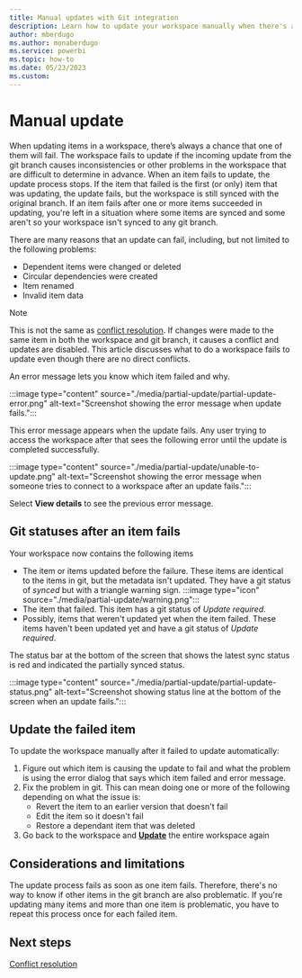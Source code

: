 ```yaml
---
title: Manual updates with Git integration
description: Learn how to update your workspace manually when there's an internal inconsistency.
author: mberdugo
ms.author: monaberdugo
ms.service: powerbi
ms.topic: how-to
ms.date: 05/23/2023
ms.custom:
---
```


# Manual update

When updating items in a workspace, there’s always a chance that one of them will fail. The workspace fails to update if the incoming update from the git branch causes inconsistencies or other problems in the workspace that are difficult to determine in advance. When an item fails to update, the update process stops. If the item that failed is the first (or only) item that was updating, the update fails, but the workspace is still synced with the original branch. If an item fails after one or more items succeeded in updating, you're left in a situation where some items are synced and some aren't so your workspace isn't synced to any git branch.

There are many reasons that an update can fail, including, but not limited to the following problems:

* Dependent items were changed or deleted
* Circular dependencies were created
* Item renamed
* Invalid item data

> [!NOTE]
> This is not the same as [conflict resolution](./conflict-resolution.md). If changes were made to the same item in both the workspace and git branch, it causes a conflict and updates are disabled. This article discusses what to do a workspace fails to update even though there are no direct conflicts.

An error message lets you know which item failed and why.

:::image type="content" source="./media/partial-update/partial-update-error.png" alt-text="Screenshot showing the error message when update fails.":::

This error message appears when the update fails. Any user trying to access the workspace after that sees the following error until the update is completed successfully.

:::image type="content" source="./media/partial-update/unable-to-update.png" alt-text="Screenshot showing the error message when someone tries to connect to a workspace after an update fails.":::

Select **View details** to see the previous error message.

## Git statuses after an item fails

Your workspace now contains the following items

* The item or items updated before the failure. These items are identical to the items in git, but the metadata isn't updated. They have a git status of *synced* but with a triangle warning sign. :::image type="icon" source="./media/partial-update/warning.png":::
* The item that failed. This item has a git status of *Update required*.
* Possibly, items that weren't updated yet when the item failed. These items haven't been updated yet and have a git status of *Update required*.

The status bar at the bottom of the screen that shows the latest sync status is red and indicated the partially synced status.

:::image type="content" source="./media/partial-update/partial-update-status.png" alt-text="Screenshot showing status line at the bottom of the screen when an update fails.":::

## Update the failed item

To update the workspace manually after it failed to update automatically:

1. Figure out which item is causing the update to fail and what the problem is using the error dialog that says which item failed and error message.
1. Fix the problem in git. This can mean doing one or more of the following depending on what the issue is:
   * Revert the item to an earlier version that doesn't fail
   * Edit the item so it doesn't fail
   * Restore a dependant item that was deleted
1. Go back to the workspace and [**Update**](./git-get-started.md#update-workspace-from-git) the entire workspace again

## Considerations and limitations

The update process fails as soon as one item fails. Therefore, there's no way to know if other items in the git branch are also problematic. If you're updating many items and more than one item is problematic, you have to repeat this process once for each failed item.

## Next steps

[Conflict resolution](./conflict-resolution.md)
